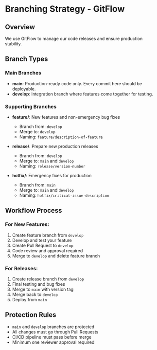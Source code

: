 # Branching Strategy - GitFlow

## Overview
We use GitFlow to manage our code releases and ensure production stability.

## Branch Types

### Main Branches
- **main**: Production-ready code only. Every commit here should be deployable.
- **develop**: Integration branch where features come together for testing.

### Supporting Branches
- **feature/**: New features and non-emergency bug fixes
  - Branch from: `develop`
  - Merge to: `develop`
  - Naming: `feature/description-of-feature`

- **release/**: Prepare new production releases
  - Branch from: `develop`  
  - Merge to: `main` and `develop`
  - Naming: `release/version-number`

- **hotfix/**: Emergency fixes for production
  - Branch from: `main`
  - Merge to: `main` and `develop`
  - Naming: `hotfix/critical-issue-description`

## Workflow Process

### For New Features:
1. Create feature branch from `develop`
2. Develop and test your feature
3. Create Pull Request to `develop`
4. Code review and approval required
5. Merge to `develop` and delete feature branch

### For Releases:
1. Create release branch from `develop`
2. Final testing and bug fixes
3. Merge to `main` with version tag
4. Merge back to `develop`
5. Deploy from `main`

## Protection Rules
- `main` and `develop` branches are protected
- All changes must go through Pull Requests
- CI/CD pipeline must pass before merge
- Minimum one reviewer approval required